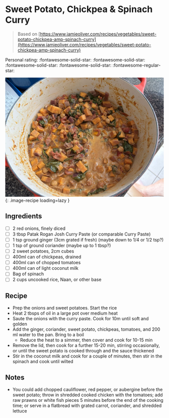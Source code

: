 # Sweet Potato, Chickpea & Spinach Curry

> Based on [https://www.jamieoliver.com/recipes/vegetables/sweet-potato-chickpea-amp-spinach-curry](https://www.jamieoliver.com/recipes/vegetables/sweet-potato-chickpea-amp-spinach-curry)

<!-- {cts} rating=4; (User can specify rating on scale of 1-5) -->

Personal rating: :fontawesome-solid-star: :fontawesome-solid-star: :fontawesome-solid-star: :fontawesome-solid-star: :fontawesome-regular-star:

<!-- {cte} -->

<!-- {cts} name_image=sweet_potato_chickpea_and_spinach_curry.jpeg; (User can specify image name) -->

![sweet_potato_chickpea_and_spinach_curry.jpeg](./sweet_potato_chickpea_and_spinach_curry.jpeg){: .image-recipe loading=lazy }

<!-- {cte} -->

## Ingredients

- [ ] 2 red onions, finely diced
- [ ] 3 tbsp Patak Rogan Josh Curry Paste (or comparable Curry Paste)
- [ ] 1 tsp ground ginger (3cm grated if fresh) (maybe down to 1/4 or 1/2 tsp?)
- [ ] 1 tsp of ground coriander (maybe up to 1 tbsp?)
- [ ] 2 sweet potatoes, 2cm cubes
- [ ] 400ml can of chickpeas, drained
- [ ] 400ml can of chopped tomatoes
- [ ] 400ml can of light coconut milk
- [ ] Bag of spinach
- [ ] 2 cups uncooked rice, Naan, or other base

## Recipe

- Prep the onions and sweet potatoes. Start the rice
- Heat 2 tbsps of oil in a large pot over medium heat
- Saute the onions with the curry paste. Cook for 10m until soft and golden
- Add the ginger, coriander, sweet potato, chickpeas, tomatoes, and 200 ml water to the pan. Bring to a boil
    - Reduce the heat to a simmer, then cover and cook for 10-15 min
- Remove the lid, then cook for a further 15-20 min, stirring occasionally, or until the sweet potato is cooked through and the sauce thickened
- Stir in the coconut milk and cook for a couple of minutes, then stir in the spinach and cook until wilted

## Notes

- You could add chopped cauliflower, red pepper, or aubergine before the sweet potato; throw in shredded cooked chicken with the tomatoes; add raw prawns or white fish pieces 5 minutes before the end of the cooking time; or serve in a flatbread with grated carrot, coriander, and shredded lettuce
